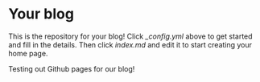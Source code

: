 # Your blog

This is the repository for your blog! Click *_config.yml* above to get started and fill in the details. Then click *index.md* and edit it to start creating your home page.

Testing out Github pages for our blog!
